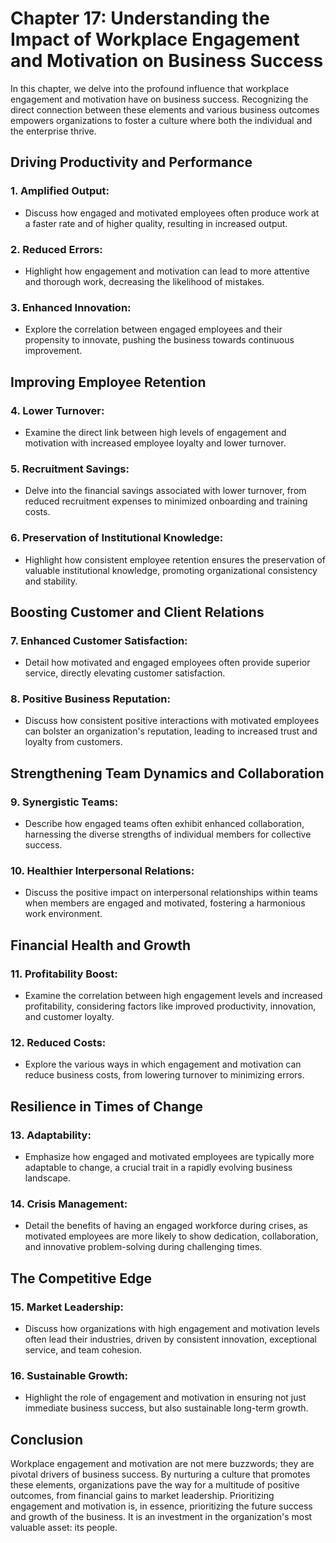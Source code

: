Chapter 17: Understanding the Impact of Workplace Engagement and Motivation on Business Success
===============================================================================================

In this chapter, we delve into the profound influence that workplace engagement and motivation have on business success. Recognizing the direct connection between these elements and various business outcomes empowers organizations to foster a culture where both the individual and the enterprise thrive.

**Driving Productivity and Performance**
----------------------------------------

### **1. Amplified Output:**

* Discuss how engaged and motivated employees often produce work at a faster rate and of higher quality, resulting in increased output.

### **2. Reduced Errors:**

* Highlight how engagement and motivation can lead to more attentive and thorough work, decreasing the likelihood of mistakes.

### **3. Enhanced Innovation:**

* Explore the correlation between engaged employees and their propensity to innovate, pushing the business towards continuous improvement.

**Improving Employee Retention**
--------------------------------

### **4. Lower Turnover:**

* Examine the direct link between high levels of engagement and motivation with increased employee loyalty and lower turnover.

### **5. Recruitment Savings:**

* Delve into the financial savings associated with lower turnover, from reduced recruitment expenses to minimized onboarding and training costs.

### **6. Preservation of Institutional Knowledge:**

* Highlight how consistent employee retention ensures the preservation of valuable institutional knowledge, promoting organizational consistency and stability.

**Boosting Customer and Client Relations**
------------------------------------------

### **7. Enhanced Customer Satisfaction:**

* Detail how motivated and engaged employees often provide superior service, directly elevating customer satisfaction.

### **8. Positive Business Reputation:**

* Discuss how consistent positive interactions with motivated employees can bolster an organization's reputation, leading to increased trust and loyalty from customers.

**Strengthening Team Dynamics and Collaboration**
-------------------------------------------------

### **9. Synergistic Teams:**

* Describe how engaged teams often exhibit enhanced collaboration, harnessing the diverse strengths of individual members for collective success.

### **10. Healthier Interpersonal Relations:**

* Discuss the positive impact on interpersonal relationships within teams when members are engaged and motivated, fostering a harmonious work environment.

**Financial Health and Growth**
-------------------------------

### **11. Profitability Boost:**

* Examine the correlation between high engagement levels and increased profitability, considering factors like improved productivity, innovation, and customer loyalty.

### **12. Reduced Costs:**

* Explore the various ways in which engagement and motivation can reduce business costs, from lowering turnover to minimizing errors.

**Resilience in Times of Change**
---------------------------------

### **13. Adaptability:**

* Emphasize how engaged and motivated employees are typically more adaptable to change, a crucial trait in a rapidly evolving business landscape.

### **14. Crisis Management:**

* Detail the benefits of having an engaged workforce during crises, as motivated employees are more likely to show dedication, collaboration, and innovative problem-solving during challenging times.

**The Competitive Edge**
------------------------

### **15. Market Leadership:**

* Discuss how organizations with high engagement and motivation levels often lead their industries, driven by consistent innovation, exceptional service, and team cohesion.

### **16. Sustainable Growth:**

* Highlight the role of engagement and motivation in ensuring not just immediate business success, but also sustainable long-term growth.

**Conclusion**
--------------

Workplace engagement and motivation are not mere buzzwords; they are pivotal drivers of business success. By nurturing a culture that promotes these elements, organizations pave the way for a multitude of positive outcomes, from financial gains to market leadership. Prioritizing engagement and motivation is, in essence, prioritizing the future success and growth of the business. It is an investment in the organization's most valuable asset: its people.
